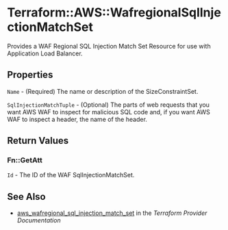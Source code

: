 # Terraform::AWS::WafregionalSqlInjectionMatchSet

Provides a WAF Regional SQL Injection Match Set Resource for use with Application Load Balancer.

## Properties

`Name` - (Required) The name or description of the SizeConstraintSet.

`SqlInjectionMatchTuple` - (Optional) The parts of web requests that you want AWS WAF to inspect for malicious SQL code and, if you want AWS WAF to inspect a header, the name of the header.


## Return Values

### Fn::GetAtt

`Id` - The ID of the WAF SqlInjectionMatchSet.

## See Also

* [aws_wafregional_sql_injection_match_set](https://www.terraform.io/docs/providers/aws/r/wafregional_sql_injection_match_set.html) in the _Terraform Provider Documentation_